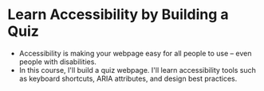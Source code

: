 # Learn Accessibility by Building a Quiz

- Accessibility is making your webpage easy for all people to use – even people with disabilities.
- In this course, I'll build a quiz webpage. I'll learn accessibility tools such as keyboard shortcuts, ARIA attributes, and design best practices.

